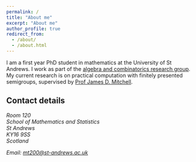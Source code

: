 ```yaml
---
permalink: /
title: "About me"
excerpt: "About me"
author_profile: true
redirect_from: 
  - /about/
  - /about.html
---
```


I am a first year PhD student in mathematics at the University of St Andrews. I work as part of the  <a href="http://www-groups.mcs.st-andrews.ac.uk/~jamesm/">algebra and combinatorics research group</a>. My current research is on practical computation with finitely presented semigroups, supervised by <a href="http://www-groups.mcs.st-andrews.ac.uk/~jamesm/">Prof James D. Mitchell</a>.

Contact details
------

<address>
  Room 120<br style="line-height:0px;" /> School of Mathematics and Statistics<br style="line-height:0px;" /> St Andrews<br style="line-height:0px;" /> KY16 9SS<br style="line-height:0px;" /> Scotland<br style="line-height:0px;" /> 

Email: mt200@st-andrews.ac.uk

</address>

